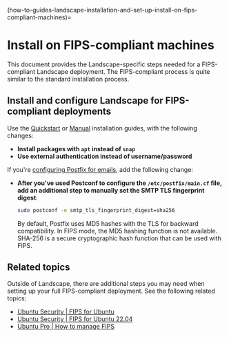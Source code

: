 (how-to-guides-landscape-installation-and-set-up-install-on-fips-compliant-machines)=
# Install on FIPS-compliant machines

This document provides the Landscape-specific steps needed for a FIPS-compliant Landscape deployment. The FIPS-compliant process is quite similar to the standard installation process.

## Install and configure Landscape for FIPS-compliant deployments

Use the [Quickstart](/docs/how-to-guides/landscape-installation-and-set-up/quickstart-installation) or [Manual](/docs/how-to-guides/landscape-installation-and-set-up/manual-installation) installation guides, with the following changes:

- **Install packages with `apt` instead of `snap`**
- **Use external authentication instead of username/password**

If you're [configuring Postfix for emails](/docs/how-to-guides/landscape-installation-and-set-up/configure-postfix), add the following change:

- **After you've used Postconf to configure the `/etc/postfix/main.cf` file, add an additional step to manually set the SMTP TLS fingerprint digest**:

    ```bash
    sudo postconf -e smtp_tls_fingerprint_digest=sha256
    ```

    By default, Postfix uses MD5 hashes with the TLS for backward compatibility. In FIPS mode, the MD5 hashing function is not available. SHA-256 is a secure cryptographic hash function that can be used with FIPS.

## Related topics

Outside of Landscape, there are additional steps you may need when setting up your full FIPS-compliant deployment. See the following related topics:

- [Ubuntu Security | FIPS for Ubuntu](https://ubuntu.com/security/fips)
- [Ubuntu Security | FIPS for Ubuntu 22.04](https://ubuntu.com/security/certifications/docs/2204/fips)
- [Ubuntu Pro | How to manage FIPS](https://documentation.ubuntu.com/pro/pro-client/enable_fips/)

